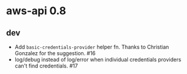 # aws-api 0.8

## dev

* Add `basic-credentials-provider` helper fn. Thanks to Christian Gonzalez for the suggestion. #16
* log/debug instead of log/error when individual credentials providers can't find credentials. #17
